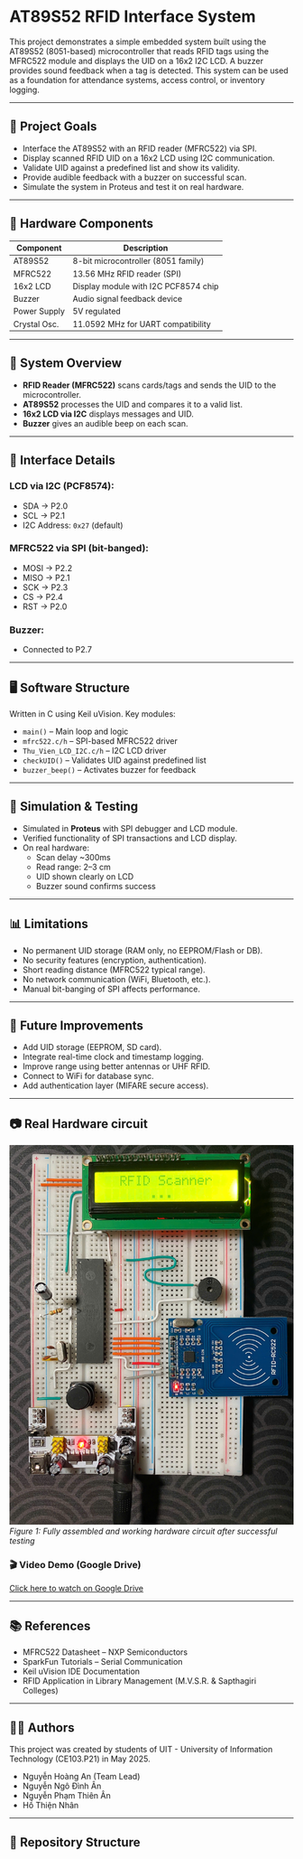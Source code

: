 # AT89S52 RFID Interface System

This project demonstrates a simple embedded system built using the AT89S52 (8051-based) microcontroller that reads RFID tags using the MFRC522 module and displays the UID on a 16x2 I2C LCD. A buzzer provides sound feedback when a tag is detected. This system can be used as a foundation for attendance systems, access control, or inventory logging.

---

## 📌 Project Goals

- Interface the AT89S52 with an RFID reader (MFRC522) via SPI.
- Display scanned RFID UID on a 16x2 LCD using I2C communication.
- Validate UID against a predefined list and show its validity.
- Provide audible feedback with a buzzer on successful scan.
- Simulate the system in Proteus and test it on real hardware.

---

## 🧩 Hardware Components

| Component      | Description                          |
|----------------|--------------------------------------|
| AT89S52        | 8-bit microcontroller (8051 family)  |
| MFRC522        | 13.56 MHz RFID reader (SPI)          |
| 16x2 LCD       | Display module with I2C PCF8574 chip |
| Buzzer         | Audio signal feedback device         |
| Power Supply   | 5V regulated                         |
| Crystal Osc.   | 11.0592 MHz for UART compatibility   |

---

## 📐 System Overview

- **RFID Reader (MFRC522)** scans cards/tags and sends the UID to the microcontroller.
- **AT89S52** processes the UID and compares it to a valid list.
- **16x2 LCD via I2C** displays messages and UID.
- **Buzzer** gives an audible beep on each scan.

---

## 🔌 Interface Details

### LCD via I2C (PCF8574):
- SDA → P2.0  
- SCL → P2.1  
- I2C Address: `0x27` (default)

### MFRC522 via SPI (bit-banged):
- MOSI → P2.2  
- MISO → P2.1  
- SCK  → P2.3  
- CS   → P2.4  
- RST  → P2.0  

### Buzzer:
- Connected to P2.7

---

## 🖥️ Software Structure

Written in C using Keil uVision. Key modules:

- `main()` – Main loop and logic
- `mfrc522.c/h` – SPI-based MFRC522 driver
- `Thu_Vien_LCD_I2C.c/h` – I2C LCD driver
- `checkUID()` – Validates UID against predefined list
- `buzzer_beep()` – Activates buzzer for feedback

---

## 🧪 Simulation & Testing

- Simulated in **Proteus** with SPI debugger and LCD module.
- Verified functionality of SPI transactions and LCD display.
- On real hardware:
  - Scan delay ~300ms
  - Read range: 2–3 cm
  - UID shown clearly on LCD
  - Buzzer sound confirms success

---

## 📊 Limitations

- No permanent UID storage (RAM only, no EEPROM/Flash or DB).
- No security features (encryption, authentication).
- Short reading distance (MFRC522 typical range).
- No network communication (WiFi, Bluetooth, etc.).
- Manual bit-banging of SPI affects performance.

---

## 🚀 Future Improvements

- Add UID storage (EEPROM, SD card).
- Integrate real-time clock and timestamp logging.
- Improve range using better antennas or UHF RFID.
- Connect to WiFi for database sync.
- Add authentication layer (MIFARE secure access).

---

## 📷 Real Hardware circuit
![Fully assembled and working hardware](assets/finalcircuit.jpg)
*Figure 1: Fully assembled and working hardware circuit after successful testing*

### 🎬 Video Demo (Google Drive)
[Click here to watch on Google Drive](https://drive.google.com/file/d/VIDEO_ID/view)

---

## 📚 References

- MFRC522 Datasheet – NXP Semiconductors  
- SparkFun Tutorials – Serial Communication  
- Keil uVision IDE Documentation  
- RFID Application in Library Management (M.V.S.R. & Sapthagiri Colleges)

---

## 🧑‍💻 Authors

This project was created by students of UIT - University of Information Technology (CE103.P21) in May 2025.

- Nguyễn Hoàng An (Team Lead)
- Nguyễn Ngô Đình Ân
- Nguyễn Phạm Thiên Ân
- Hồ Thiện Nhân

---

## 📁 Repository Structure


